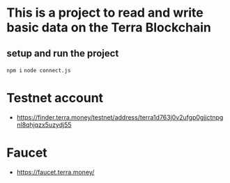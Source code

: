 # This is a project to read and write basic data on the Terra Blockchain

## setup and run the project
`npm i`
`node connect.js`

# Testnet account
- https://finder.terra.money/testnet/address/terra1d763j0v2ufgp0gjjctnpgnl8qhjqzx5uzydj55

# Faucet
- https://faucet.terra.money/
